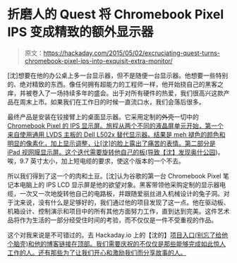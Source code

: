 # 折磨人的 Quest 将 Chromebook Pixel IPS 变成精致的额外显示器

> 原文：<https://hackaday.com/2015/05/02/excruciating-quest-turns-chromebook-pixel-ips-into-exquisit-extra-monitor/>

[沈]想要在他的办公桌上多一台显示器，但不是随便一台显示器。他想要一些特别的、绝对精致的东西。像任何拥有超能力的工程师一样，他开始挠自己的黑客之痒，并被卷入了一场持续多年的盛会。出于对所有硬件的热爱，我们很高兴这款产品在周末上市。如果我们在工作日的时候一直流口水，我们会落后很多。

最终产品是安装在铰接臂上的桌面显示器。它采用定制的~~外壳~~一切中的 [Chromebook Pixel 的 IPS 显示屏。旅程从两个不同的液晶屏单元开始，第一个来自使用通用 LVDS 主板的 Dell L502x 替代显示器。结果是 meh 褪色的颜色和明显的像素化，加上显示调整，让[沈]的脸上露出了痛苦的表情。第二部分是 iPad 视网膜显示屏。这个迭代需要旋转他自己的板(导致【沈】发现](http://www.latentlaboratories.com/megapixy/)[奥什公园](http://oshpark.com))。唉，9.7 英寸太小，加上短电缆的要求，使这个版本的一个不去。

所以我们得到了这一个的肉和土豆。[沈]认为谷歌的第一台 Chromebook Pixel 笔记本电脑上的 IPS LCD 显示屏是他的欲望对象。黑客带领他采购定制的显示器电缆，一次又一次地旋转他自己的电路板，并跟随爱丽丝进入机械设计的兔子洞。对于沈来说，没有什么是足够好的，我们通过他的项目发现了这一点。他在驱动板、机箱设计、控制演示和项目中的所有其他方面努力工作，直到达到完美。这件艺术品将作为生活的一部分经受住时间的考验，而不仅仅是一件不受重视的作品。

这个对我来说是不可错过的。去 Hackaday.io 上的【沈的】[项目入口(别忘了给他个脑壳)和他的博客链接在顶部。我们需要庆祝的不仅仅是那些能够完成如此惊人工作的人。还有那些为了让我们开心和激励我们而分享故事的人。](https://hackaday.io/project/4765-megapixy-a-13-retina-class-screen-on-a-boom-arm)